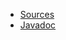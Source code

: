 * [Sources](https://github.com/Nasdanika/core/tree/master/persistence)
* [Javadoc](https://javadoc.io/doc/org.nasdanika.core/persistence/latest/org.nasdanika.persistence/module-summary.html)